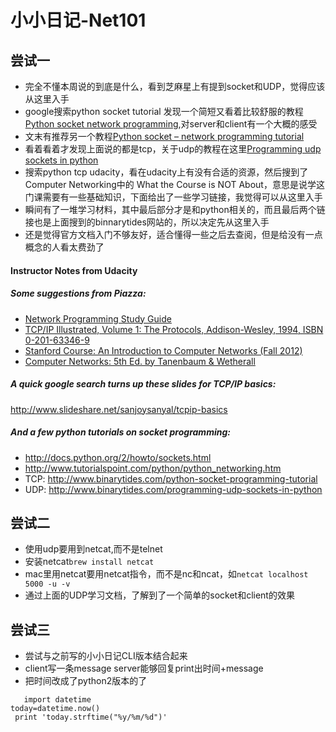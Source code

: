 # 小小日记-Net101

## 尝试一
- 完全不懂本周说的到底是什么，看到芝麻星上有提到socket和UDP，觉得应该从这里入手
- google搜索python socket tutorial 发现一个简短又看着比较舒服的教程 [Python socket network programming](http://pythontips.com/2013/08/06/python-socket-network-programming/),对server和client有一个大概的感受
- 文末有推荐另一个教程[Python socket – network programming tutorial](http://www.binarytides.com/python-socket-programming-tutorial/)
- 看着看着才发现上面说的都是tcp，关于udp的教程在这里[Programming udp sockets in python](http://www.binarytides.com/programming-udp-sockets-in-python/)
- 搜索python tcp udacity，看在udacity上有没有合适的资源，然后搜到了Computer Networking中的 What the Course is NOT About，意思是说学这门课需要有一些基础知识，下面给出了一些学习链接，我觉得可以从这里入手
- 瞬间有了一堆学习材料，其中最后部分才是和python相关的，而且最后两个链接也是上面搜到的binnarytides网站的，所以决定先从这里入手
- 还是觉得官方文档入门不够友好，适合懂得一些之后去查阅，但是给没有一点概念的人看太费劲了

#### Instructor Notes from Udacity

##### Some suggestions from Piazza:

- [Network Programming Study Guide](http://www.sal.ksu.edu/faculty/tim/NPstudy_guide/index.html)
- [TCP/IP Illustrated, Volume 1: The Protocols, Addison-Wesley, 1994, ISBN 0-201-63346-9](http://www.kohala.com/start/tcpipiv1.html)
- [Stanford Course: An Introduction to Computer Networks (Fall 2012)](http://f12.class2go.stanford.edu/networking/Fall2012)
- [Computer Networks: 5th Ed. by Tanenbaum & Wetherall](http://cse.hcmut.edu.vn/~minhnguyen/NET/Computer%20Networks%20-%20A%20Tanenbaum%20-%205th%20edition.pdf)

##### A quick google search turns up these slides for TCP/IP basics:

http://www.slideshare.net/sanjoysanyal/tcpip-basics

##### And a few python tutorials on socket programming:

- http://docs.python.org/2/howto/sockets.html
- http://www.tutorialspoint.com/python/python_networking.htm
- TCP: http://www.binarytides.com/python-socket-programming-tutorial
- UDP: http://www.binarytides.com/programming-udp-sockets-in-python

## 尝试二
- 使用udp要用到netcat,而不是telnet
- 安装netcat```brew install netcat```
- mac里用netcat要用netcat指令，而不是nc和ncat，如```netcat localhost 5000 -u -v```
- 通过上面的UDP学习文档，了解到了一个简单的socket和client的效果

## 尝试三
- 尝试与之前写的小小日记CLI版本结合起来
- client写一条message server能够回复print出时间+message
- 把时间改成了python2版本的了

```    import datetime  ```  
```today=datetime.now()  ```  
``` print 'today.strftime("%y/%m/%d")'```